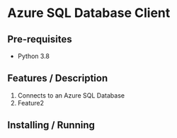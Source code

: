 # Azure SQL Database Client

## Pre-requisites
- Python 3.8

## Features / Description
1. Connects to an Azure SQL Database
2. Feature2


## Installing / Running
